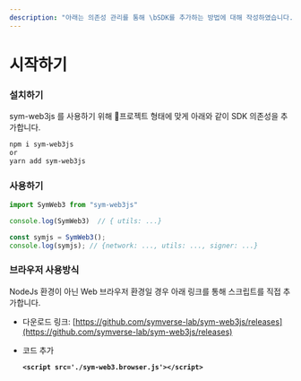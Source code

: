 ```yaml
---
description: "아래는 의존성 관리를 통해 \bSDK를 추가하는 방법에 대해 작성하였습니다."
---
```


# 시작하기

### 설치하기

sym-web3js 를 사용하기 위해 프로젝트 형태에 맞게 아래와 같이 SDK 의존성을 추가합니다.

```bash
npm i sym-web3js
or
yarn add sym-web3js
```

### 사용하기

```javascript
import SymWeb3 from "sym-web3js"

console.log(SymWeb3)  // { utils: ...} 

const symjs = SymWeb3();
console.log(symjs); // {network: ..., utils: ..., signer: ...} 
```

### 브라우저 사용방식

NodeJs 환경이 아닌 Web 브라우저 환경일 경우 아래 링크를 통해 스크립트를 직접 추가합니다.

* &#x20;다운로드 링크: [https://github.com/symverse-lab/sym-web3js/releases](https://github.com/symverse-lab/sym-web3js/releases)
*   코드 추가

    <pre class="language-html"><code class="lang-html"><strong>&#x3C;script src='./sym-web3.browser.js'>&#x3C;/script>
    </strong></code></pre>

